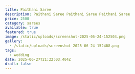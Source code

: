 ```yaml
---
title: Paithani Saree
description: Paithani Saree Paithani Saree Paithani Saree
price: 2500
category: sarees
available: true
featured: true
image: /static/uploads/screenshot-2025-06-24-152504.png
gallery:
  - /static/uploads/screenshot-2025-06-24-152408.png
tags:
  - wedding
date: 2025-06-27T21:22:03.404Z
draft: false
---
```

